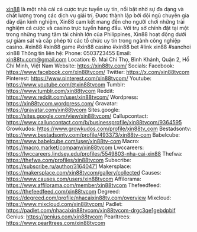 <a href="https://xin88tv.com/">xin88</a> là một nhà cái cá cược trực tuyến uy tín, nổi bật nhờ sự đa dạng và chất lượng trong các dịch vụ giải trí. Được thành lập bởi đội ngũ chuyên gia dày dặn kinh nghiệm, Xin88 cam kết mang đến cho người chơi những trải nghiệm cá cược và casino trực tuyến hàng đầu. Với trụ sở chính đặt tại một trong những trung tâm tài chính lớn của Philippines, Xin88 hoạt động dưới sự giám sát và cấp phép từ các tổ chức uy tín trong ngành công nghiệp casino.
#xin88 #xin88 game #xin88 casino #xin88 bet #link xin88 #sanchoi xin88
Thông tin liên hệ:
Phone: 0503723455
Email: xin88tv.com@gmail.com
Location: Đ. Mai Chí Thọ, Bình Khánh, Quận 2, Hồ Chí Minh, Việt Nam
Website: <a href="https://xin88tv.com/">https://xin88tv.com/</a>
Socials:
Facebook: <a href="https://www.facebook.com/xin88tvcom/">https://www.facebook.com/xin88tvcom/</a>
Twitter: <a href="https://x.com/xin88tvcom">https://x.com/xin88tvcom</a>
Pinterest: <a href="https://www.pinterest.com/xin88tvcom/">https://www.pinterest.com/xin88tvcom/</a>
Youtube: <a href="https://www.youtube.com/@xin88tvcom">https://www.youtube.com/@xin88tvcom</a>
Tumblr: <a href="https://www.tumblr.com/xin88tvcom">https://www.tumblr.com/xin88tvcom</a>
Reddit: <a href="https://www.reddit.com/user/xin88tvcom/">https://www.reddit.com/user/xin88tvcom/</a>
Wordpress: <a href="https://xin88tvcom.wordpress.com/">https://xin88tvcom.wordpress.com/</a>
Gravatar: <a href="https://gravatar.com/xin88tvcom">https://gravatar.com/xin88tvcom</a>
Sites.google: <a href="https://sites.google.com/view/xin88tvcom/">https://sites.google.com/view/xin88tvcom/</a>
Callupcontact: <a href="https://www.callupcontact.com/b/businessprofile/xin88tvcom/9364595">https://www.callupcontact.com/b/businessprofile/xin88tvcom/9364595</a>
Growkudos: <a href="https://www.growkudos.com/profile/xin88tv_com">https://www.growkudos.com/profile/xin88tv_com</a>
Bestadsontv: <a href="https://www.bestadsontv.com/profile/493373/xin88tv-com">https://www.bestadsontv.com/profile/493373/xin88tv-com</a>
Babelcube: <a href="https://www.babelcube.com/user/xin88tv-com">https://www.babelcube.com/user/xin88tv-com</a>
Macro: <a href="https://macro.market/company/xin88tvcom">https://macro.market/company/xin88tvcom</a>
Lwccareers: <a href="https://lwccareers.lindsey.edu/profiles/5549803-nha-cai-xin88">https://lwccareers.lindsey.edu/profiles/5549803-nha-cai-xin88</a>
Thefwa: <a href="https://thefwa.com/profiles/xin88tvcom">https://thefwa.com/profiles/xin88tvcom</a>
Subscribe: <a href="https://subscribe.ru/author/31640471">https://subscribe.ru/author/31640471</a>
Makersplace: <a href="https://makersplace.com/xin88tvcom/gallery/collected">https://makersplace.com/xin88tvcom/gallery/collected</a>
Causes: <a href="https://www.causes.com/users/xin88tvcom">https://www.causes.com/users/xin88tvcom</a>
Affilorama: <a href="https://www.affilorama.com/member/xin88tvcom">https://www.affilorama.com/member/xin88tvcom</a>
Thefeedfeed: <a href="https://thefeedfeed.com/xin88tvcom">https://thefeedfeed.com/xin88tvcom</a>
Degreed: <a href="https://degreed.com/profile/nhacaixin88tv.com/overview">https://degreed.com/profile/nhacaixin88tv.com/overview</a>
Mixcloud: <a href="https://www.mixcloud.com/xin88tvcom/">https://www.mixcloud.com/xin88tvcom/</a>
Padlet: <a href="https://padlet.com/nhacaixin88tvcom/xin88tvcom-drgc3qe1gebdpbif">https://padlet.com/nhacaixin88tvcom/xin88tvcom-drgc3qe1gebdpbif</a>
Genius: <a href="https://genius.com/xin88tvcom">https://genius.com/xin88tvcom</a>
Pearltrees: <a href="https://www.pearltrees.com/xin88tvcom">https://www.pearltrees.com/xin88tvcom</a>